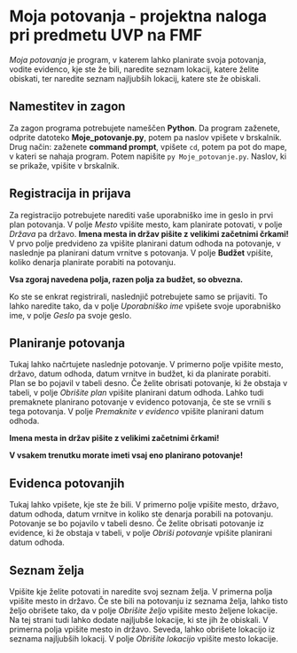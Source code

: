 # Moja potovanja - projektna naloga pri predmetu UVP na FMF

*Moja potovanja* je program, v katerem lahko planirate svoja potovanja, vodite evidenco, kje ste že bili, naredite seznam lokacij, katere želite obiskati, ter naredite seznam najljubših lokacij, katere ste že obiskali.

## Namestitev in zagon

Za zagon programa potrebujete nameščen **Python**. Da program zaženete, odprite datoteko **Moje_potovanje.py**, potem pa naslov vpišete v brskalnik.
Drug način: zaženete **command prompt**, vpišete `cd`, potem pa pot do mape, v kateri se nahaja program. Potem napišite `py Moje_potovanje.py`. Naslov, ki se prikaže, vpišite v brskalnik.

## Registracija in prijava

Za registracijo potrebujete narediti vaše uporabniško ime in geslo in prvi plan potovanja. V polje *Mesto* vpišite mesto, kam planirate potovati, v polje *Država* pa državo. **Imena mesta in držav pišite z velikimi začetnimi črkami!** V prvo polje predvideno za vpišite planirani datum odhoda na potovanje, v naslednje pa planirani datum vrnitve s potovanja. V polje **Budžet** vpišite, koliko denarja planirate porabiti na potovanju.

**Vsa zgoraj navedena polja, razen polja za budžet, so obvezna.**

Ko ste se enkrat registrirali, naslednjič potrebujete samo se prijaviti. To lahko naredite tako, da v polje *Uporabniško ime* vpišete svoje uporabniško ime, v polje *Geslo* pa svoje geslo.

## Planiranje potovanja

Tukaj lahko načrtujete naslednje potovanje. V primerno polje vpišite mesto, državo, datum odhoda, datum vrnitve in budžet, ki da planirate porabiti. Plan se bo pojavil v tabeli desno. Če želite obrisati potovanje, ki že obstaja v tabeli, v polje *Obrišite plan* vpišite planirani datum odhoda. Lahko tudi premaknete planirano potovanje v evidenco potovanja, če ste se vrnili s tega potovanja. V polje *Premaknite v evidenco* vpišite planirani datum odhoda.

**Imena mesta in držav pišite z velikimi začetnimi črkami!**

**V vsakem trenutku morate imeti vsaj eno planirano potovanje!**

## Evidenca potovanjih

Tukaj lahko vpišete, kje ste že bili. V primerno polje vpišite mesto, državo, datum odhoda, datum vrnitve in koliko ste denarja porabili na potovanju. Potovanje se bo pojavilo v tabeli desno. Če želite obrisati potovanje iz evidence, ki že obstaja v tabeli, v polje *Obriši potovanje* vpišite planirani datum odhoda.

## Seznam želja

Vpišite kje želite potovati in naredite svoj seznam želja. V primerna polja vpišite mesto in državo. Če ste bili na potovanju iz seznama želja, lahko tisto željo obrišete tako, da v polje *Obrišite željo* vpišite mesto željene lokacije. 
Na tej strani tudi lahko dodate najljubše lokacije, ki ste jih že obiskali. V primerna polja vpišite mesto in državo. Seveda, lahko obrišete lokacijo iz seznama najljubših lokacij. V polje *Obrišite lokacijo* vpišite mesto lokacije.